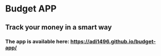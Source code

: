# Budget APP
## Track your money in a smart way

### The app is available here: https://adi1496.github.io/budget-app/